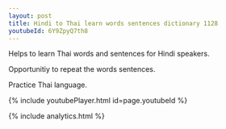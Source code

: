 ```yaml
---
layout: post
title: Hindi to Thai learn words sentences dictionary 1128 
youtubeId: 6Y9ZpyQ7th8
---
```

 
 
Helps to learn Thai words and sentences for Hindi speakers.

Opportunitiy to repeat the words sentences. 

Practice Thai language. 
 
{% include youtubePlayer.html id=page.youtubeId %}
 
 
{% include analytics.html %}